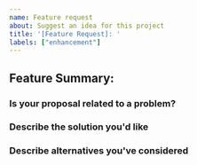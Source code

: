 ```yaml
---
name: Feature request 
about: Suggest an idea for this project 
title: '[Feature Request]: '
labels: ["enhancement"]
---
```

<!-- Write **BELOW** The Headers and **ABOVE** The comments else it may not be viewable -->

## Feature Summary:

<!-- Briefly explain what your cool new idea is for the project in just a few basic scentences!-->

### Is your proposal related to a problem?

<!--Provide a clear and concise description of what the problem is. For example, "Loading save files is very slow..."-->

### Describe the solution you'd like

<!--Provide a clear and concise description of what you want to happen. For example, "Can we implement save states to load the game faster?"-->

### Describe alternatives you've considered

<!--Do you have any alternative ideas on how you'd like to see the feature implemented or have the current behavior improved?-->